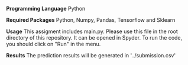 **Programming Language**
Python

**Required Packages**
Python, Numpy, Pandas, Tensorflow and Sklearn
 
**Usage**
This assigment includes main.py. Please use this file in the root directory of this repository. It can be opened in Spyder. To run the code, you should click on "Run" in the menu.

**Results**
The prediction results will be generated in '../submission.csv'
